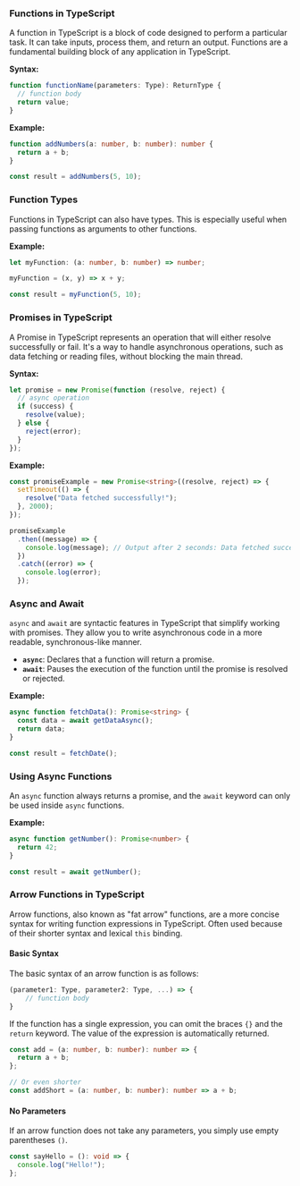 ### **Functions in TypeScript**

A function in TypeScript is a block of code designed to perform a particular task. It can take inputs, process them, and return an output. Functions are a fundamental building block of any application in TypeScript.

**Syntax:**

```typescript
function functionName(parameters: Type): ReturnType {
  // function body
  return value;
}
```

**Example:**

```typescript
function addNumbers(a: number, b: number): number {
  return a + b;
}

const result = addNumbers(5, 10);
```

### **Function Types**

Functions in TypeScript can also have types. This is especially useful when passing functions as arguments to other functions.

**Example:**

```typescript
let myFunction: (a: number, b: number) => number;

myFunction = (x, y) => x + y;

const result = myFunction(5, 10);
```

### **Promises in TypeScript**

A Promise in TypeScript represents an operation that will either resolve successfully or fail. It's a way to handle asynchronous operations, such as data fetching or reading files, without blocking the main thread.

**Syntax:**

```typescript
let promise = new Promise(function (resolve, reject) {
  // async operation
  if (success) {
    resolve(value);
  } else {
    reject(error);
  }
});
```

**Example:**

```typescript
const promiseExample = new Promise<string>((resolve, reject) => {
  setTimeout(() => {
    resolve("Data fetched successfully!");
  }, 2000);
});

promiseExample
  .then((message) => {
    console.log(message); // Output after 2 seconds: Data fetched successfully!
  })
  .catch((error) => {
    console.log(error);
  });
```

### **Async and Await**

`async` and `await` are syntactic features in TypeScript that simplify working with promises. They allow you to write asynchronous code in a more readable, synchronous-like manner.

- **`async`**: Declares that a function will return a promise.
- **`await`**: Pauses the execution of the function until the promise is resolved or rejected.

**Example:**

```typescript
async function fetchData(): Promise<string> {
  const data = await getDataAsync();
  return data;
}

const result = fetchDate();
```

### **Using Async Functions**

An `async` function always returns a promise, and the `await` keyword can only be used inside `async` functions.

**Example:**

```typescript
async function getNumber(): Promise<number> {
  return 42;
}

const result = await getNumber();
```

### **Arrow Functions in TypeScript**

Arrow functions, also known as "fat arrow" functions, are a more concise syntax for writing function expressions in TypeScript. Often used because of their shorter syntax and lexical `this` binding.

#### **Basic Syntax**

The basic syntax of an arrow function is as follows:

```typescript
(parameter1: Type, parameter2: Type, ...) => {
    // function body
}
```

If the function has a single expression, you can omit the braces `{}` and the `return` keyword. The value of the expression is automatically returned.

```ts
const add = (a: number, b: number): number => {
  return a + b;
};

// Or even shorter
const addShort = (a: number, b: number): number => a + b;
```

#### **No Parameters**

If an arrow function does not take any parameters, you simply use empty parentheses `()`.

```ts
const sayHello = (): void => {
  console.log("Hello!");
};
```
